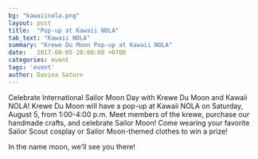 ```yaml
---
bg: "kawaiinola.png"
layout: post
title:  "Pop-up at Kawaii NOLA"
tab_text: "Kawaii NOLA"
summary: "Krewe Du Moon Pop-up at Kawaii NOLA"
date:   2017-08-05 20:00:00 +0700
categories: event
tags: 'event'
author: Davina Saturn
---
```


Celebrate International Sailor Moon Day with Krewe Du Moon and Kawaii NOLA!
Krewe Du Moon will have a pop-up at Kawaii NOLA on Saturday, August 5, from 1:00-4:00 p.m.
Meet members of the krewe, purchase our handmade crafts, and celebrate Sailor Moon!
Come wearing your favorite Sailor Scout cosplay or Sailor Moon-themed clothes to win a prize!

In the name moon, we'll see you there!
